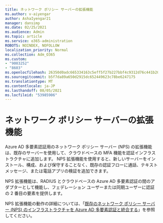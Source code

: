 ```yaml
---
title: ネットワーク ポリシー サーバーの拡張機能
ms.author: v-aiyengar
author: AshaIyengar21
manager: dansimp
ms.date: 02/25/2021
ms.audience: Admin
ms.topic: article
ms.service: o365-administration
ROBOTS: NOINDEX, NOFOLLOW
localization_priority: Normal
ms.collection: Adm_O365
ms.custom:
- "9003252"
- "8603"
ms.openlocfilehash: 26350d0adc665334163c5eff5f27b227bbf4c9312d76c441b2057471e99e0b30
ms.sourcegitcommit: b5f7da89a650d2915dc652449623c78be6247175
ms.translationtype: MT
ms.contentlocale: ja-JP
ms.lasthandoff: 08/05/2021
ms.locfileid: "53985906"
---
```

# <a name="network-policy-server-extension"></a>ネットワーク ポリシー サーバーの拡張機能

Azure AD 多要素認証用のネットワーク ポリシー サーバー (NPS) の拡張機能は、既存のサーバーを使用して、クラウドベースの MFA 機能を認証インフラストラクチャに追加します。 NPS 拡張機能を使用すると、新しいサーバーをインストール、構成、および保守することなく、既存の認証フローに通話、テキスト メッセージ、または電話アプリの検証を追加できます。

NPS 拡張機能は、RADIUS とクラウドベースの Azure AD 多要素認証の間のアダプターとして機能し、フェデレーション ユーザーまたは同期ユーザーに認証の 2 番目の要素を提供します。

NPS 拡張機能の動作の詳細については、「[既存のネットワーク ポリシー サーバー (NPS) のインフラストラクチャを Azure AD 多要素認証と統合する](https://docs.microsoft.com/azure/active-directory/authentication/howto-mfa-nps-extension)」を参照してください。
